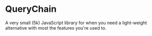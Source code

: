 # QueryChain
A very small (5k) JavaScript library for when you need a light-weight alternative with most the features you're used to.
